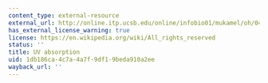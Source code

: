 ```yaml
---
content_type: external-resource
external_url: http://online.itp.ucsb.edu/online/infobio01/mukamel/oh/04.html
has_external_license_warning: true
license: https://en.wikipedia.org/wiki/All_rights_reserved
status: ''
title: UV absorption
uid: 1db186ca-4c7a-4a7f-9df1-9beda910a2ee
wayback_url: ''
---
```

